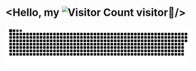 # <Hello, my ![Visitor Count](https://profile-counter.glitch.me/Friedrich20/count.svg) visitor👋/>

![](https://raw.githubusercontent.com/Friedrich20/Friedrich20/output/github-contribution-grid-snake.svg)

<!--
**Friedrich20/Friedrich20** is a ✨ _special_ ✨ repository because its `README.md` (this file) appears on your GitHub profile.

Here are some ideas to get you started:

- 🔭 I’m currently working on ...
- 🌱 I’m currently learning ...
- 👯 I’m looking to collaborate on ...
- 🤔 I’m looking for help with ...
- 💬 Ask me about ...
- 📫 How to reach me: ...
- 😄 Pronouns: ...
- ⚡ Fun fact: ...
-->
